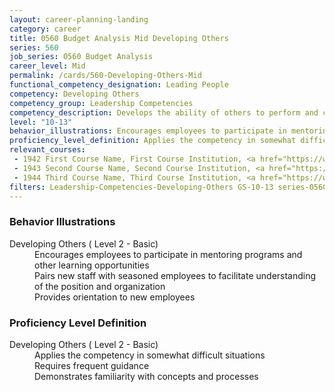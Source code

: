 ```yaml
---
layout: career-planning-landing
category: career
title: 0560 Budget Analysis Mid Developing Others
series: 560
job_series: 0560 Budget Analysis
career_level: Mid
permalink: /cards/560-Developing-Others-Mid
functional_competency_designation: Leading People
competency: Developing Others
competency_group: Leadership Competencies
competency_description: Develops the ability of others to perform and contribute to the organization
level: "10-13"
behavior_illustrations: Encourages employees to participate in mentoring programs and other learning opportunities ? Pairs new staff with seasoned employees to facilitate understanding of the position and organization ? Provides orientation to new employees
proficiency_level_definition: Applies the competency in somewhat difficult situations ? Requires frequent guidance ? Demonstrates familiarity with concepts and processes
relevant_courses: 
 - 1942 First Course Name, First Course Institution, <a href="https://www.cfo.gov">www.cfo.gov</a>
 - 1943 Second Course Name, Second Course Institution, <a href="https://www.cfo.gov">www.cfo.gov</a>
 - 1944 Third Course Name, Third Course Institution, <a href="https://www.cfo.gov">www.cfo.gov</a>
filters: Leadership-Competencies-Developing-Others GS-10-13 series-0560
---
```


<div class="desktop:grid-col-6 margin-y-205">
  <div class="border-top-05 bg-white padding-2 shadow-5 height-full members-hover border-1px border-gray-30 border-top-orange radius-lg">
    <h3>Behavior Illustrations</h3>
    <dl class="text-base"><dt>Developing Others ( Level 2 - Basic)</dt><dd>Encourages employees to participate in mentoring programs and other learning opportunities </dd><dd> Pairs new staff with seasoned employees to facilitate understanding of the position and organization </dd><dd> Provides orientation to new employees</dd></dl>
  </div>
</div>
<div class="desktop:grid-col-6 margin-y-205">
  <div class="border-top-05 bg-white padding-2 shadow-5 height-full members-hover border-1px border-gray-30 border-top-orange radius-lg">
    <h3>Proficiency Level Definition</h3>
    <dl class="text-base"><dt>Developing Others ( Level 2 - Basic)</dt><dd>Applies the competency in somewhat difficult situations </dd><dd> Requires frequent guidance </dd><dd> Demonstrates familiarity with concepts and processes</dd></dl>
  </div>
</div>